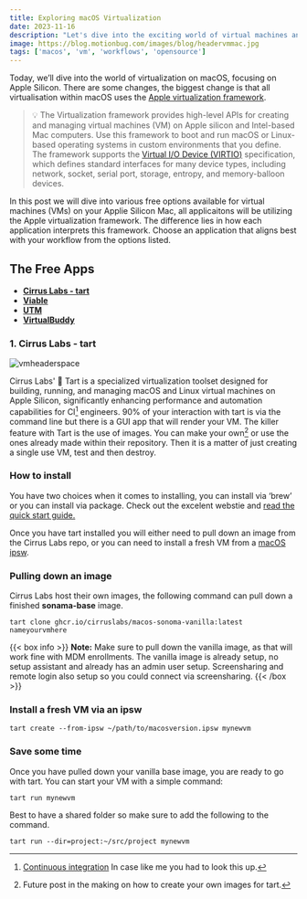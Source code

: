 ```yaml
---
title: Exploring macOS Virtualization
date: 2023-11-16
description: "Let's dive into the exciting world of virtual machines and discover some awesome ways to test our workflows. Things may have changed a bit, but that's just more reason for us to team up and uncover the best strategies together."
image: https://blog.motionbug.com/images/blog/headervmmac.jpg
tags: ['macos', 'vm', 'workflows', 'opensource']
---
```


Today, we’ll dive into the world of virtualization on macOS, focusing on Apple Silicon. There are some changes, the biggest change is that all virtualisation within macOS uses the [Apple virtualization framework](https://developer.apple.com/documentation/virtualization).

> 💡 The Virtualization framework provides high-level APIs for creating
> and managing virtual machines (VM) on Apple silicon and Intel-based
> Mac computers. Use this framework to boot and run macOS or Linux-based
> operating systems in custom environments that you define. The
> framework supports the [Virtual I/O Device
> (VIRTIO)](https://docs.oasis-open.org/virtio/virtio/v1.1/csprd01/virtio-v1.1-csprd01.html)
> specification, which defines standard interfaces for many device
> types, including network, socket, serial port, storage, entropy, and
> memory-balloon devices.

In this post we will dive into various free options available for virtual machines (VMs) on your Applie Silicon Mac, all applicaitons will be utilizing the Apple virtualization framework. The difference lies in how each application interprets this framework. Choose an application that aligns best with your workflow from the options listed.

## The Free Apps

- [**Cirrus Labs - tart**](https://tart.run/)
- [**Viable**](https://eclecticlight.co/2022/07/14/introducing-viable-to-virtualise-macos-on-apple-silicon-macs/)
- [**UTM**](https://github.com/utmapp/UTM)
- [**VirtualBuddy**](https://github.com/insidegui/VirtualBuddy#virtualbuddy)

### 1. Cirrus Labs - tart

![vmheaderspace](https://blog.motionbug.com/images/blog/vm-header.jpg)

Cirrus Labs' 🥧 Tart is a specialized virtualization toolset designed for building, running, and managing macOS and Linux virtual machines on Apple Silicon, significantly enhancing performance and automation capabilities for CI[^1] engineers. 90% of your interaction with tart is via the command line but there is a GUI app that will render your VM. The killer feature with Tart is the use of images. You can make your own[^2] or use the ones already made within their repository. Then it is a matter of just creating a single use VM, test and then destroy.

### How to install

You have two choices when it comes to installing, you can install via ‘brew’ or you can install via package. Check out the excelent webstie and [read the quick start guide.](https://tart.run/quick-start/)

Once you have tart installed you will either need to pull down an image from the Cirrus Labs repo, or you can need to install a fresh VM from a [macOS ipsw](https://mrmacintosh.com/apple-silicon-m1-full-macos-restore-ipsw-firmware-files-database/).

### Pulling down an image

Cirrus Labs host their own images, the following command can pull down a finished **sonama-base** image.

```shell
tart clone ghcr.io/cirruslabs/macos-sonoma-vanilla:latest nameyourvmhere
```

{{< box info >}}
**Note:** Make sure to pull down the vanilla image, as that will work fine with MDM enrollments. The vanilla image is already setup, no setup assistant and already has an admin user setup. Screensharing and remote login also setup so you could connect via screensharing.
{{< /box >}}

### Install a fresh VM via an ipsw

```shell
tart create --from-ipsw ~/path/to/macosversion.ipsw mynewvm
```

### Save some time

Once you have pulled down your vanilla base image, you are ready to go with tart. You can start your VM with a simple command:

```shell
tart run mynewvm
```

Best to have a shared folder so make sure to add the following to the command.

```shell
tart run --dir=project:~/src/project mynewvm
```


[^1]: [Continuous integration](https://en.wikipedia.org/wiki/Continuous_integration) In case like me you had to look this up.

[^2]: Future post in the making on how to create your own images for tart.
